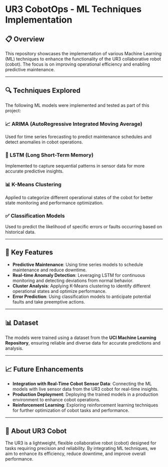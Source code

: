 # UR3 CobotOps - ML Techniques Implementation

## 📋 Overview
This repository showcases the implementation of various Machine Learning (ML) techniques to enhance the functionality of the UR3 collaborative robot (cobot). The focus is on improving operational efficiency and enabling predictive maintenance.

---

## 🔍 Techniques Explored
The following ML models were implemented and tested as part of this project:

### 📈 ARIMA (AutoRegressive Integrated Moving Average)
Used for time series forecasting to predict maintenance schedules and detect anomalies in cobot operations.

### 🧠 LSTM (Long Short-Term Memory)
Implemented to capture sequential patterns in sensor data for more accurate predictive insights.

### 📊 K-Means Clustering
Applied to categorize different operational states of the cobot for better state monitoring and performance optimization.

### ✅ Classification Models
Used to predict the likelihood of specific errors or faults occurring based on historical data.

---

## 🚀 Key Features
- **Predictive Maintenance**: Using time series models to schedule maintenance and reduce downtime.
- **Real-time Anomaly Detection**: Leveraging LSTM for continuous monitoring and detecting deviations from normal behavior.
- **Cluster Analysis**: Applying K-Means clustering to identify different operational states and optimize performance.
- **Error Prediction**: Using classification models to anticipate potential faults and take preemptive actions.
---

## 📊 Dataset
The models were trained using a dataset from the **UCI Machine Learning Repository**, ensuring reliable and diverse data for accurate predictions and analysis.

---
## 📈 Future Enhancements
- **Integration with Real-Time Cobot Sensor Data**: Connecting the ML models with live sensor data from the UR3 cobot for real-time insights.
- **Production Deployment**: Deploying the trained models in a production environment to enhance cobot operations.
- **Reinforcement Learning**: Exploring reinforcement learning techniques for further optimization of cobot tasks and performance.

---

## 🤖 About UR3 Cobot
The UR3 is a lightweight, flexible collaborative robot (cobot) designed for tasks requiring precision and reliability. By integrating ML techniques, we aim to enhance its efficiency, reduce downtime, and improve overall performance.
